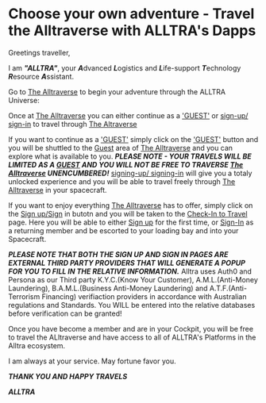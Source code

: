 # Choose your own adventure - Travel the Alltraverse with ALLTRA's Dapps

Greetings traveller, 

I am ***"ALLTRA"***, your ***A***dvanced ***L***ogistics and ***L***ife-support ***T***echnology ***R***esource ***A***ssistant. 

   Go to [The Alltraverse](https://www.alltraverse.com/) to begin your adventure through the ALLTRA Universe:

   Once at [The Alltraverse](https://www.alltraverse.com/) you can either continue as a ['GUEST'](https://www.alltraverse.com/guest) or [sign-up/ sign-in](https://www.alltraverse.com/check-in) to travel through [The Altraverse](https://www.alltraverse.com/)

   If you want to continue as a ['GUEST'](https://www.alltraverse.com/guest) simply click on the ['GUEST'](https://www.alltraverse.com/guest) button and you will be shuttled to the [Guest](https://www.alltraverse.com/guest) area of [The Alltraverse](https://www.alltraverse.com/) and you can explore what is available to you.
   ***PLEASE NOTE - YOUR TRAVELS WILL BE LIMITED AS A [GUEST](https://www.alltraverse.com/guest) AND YOU WILL NOT BE FREE TO TRAVERSE [The Alltraverse](https://www.alltraverse.com/) UNENCUMBERED!*** [signing-up/ signing-in](https://www.alltraverse.com/check-in) will give you a totaly unlocked experience and you will be able to travel freely through [The Alltraverse](https://www.alltraverse.com/) in your spacecraft.

   If you want to enjoy everything [The Alltraverse](https://www.alltraverse.com/) has to offer, simply click on the [Sign up/Sign](https://www.alltraverse.com/check-in) in butotn and you will be taken to the [Check-In to Travel](https://www.alltraverse.com/check-in) page. Here you will be able to either [Sign up](https://www.alltraverse.com/create-account) for the first time, or [Sign-In](https://www.alltraverse.com/check-in) as a returning member and be escorted to your loading bay and into your Spacecraft.
   
   ***PLEASE NOTE THAT BOTH THE SIGN UP AND SIGN IN PAGES ARE EXTERNAL THIRD PARTY PROVIDERS THAT WILL GENERATE A POPUP FOR YOU TO FILL IN THE RELATIVE INFORMATION.*** 
   Alltra uses Auth0 and Persona as our Third party K.Y.C.(Know Your Customer), A.M.L.(Anti-Money Laundering), B.A.M.L.(Business Anti-Money Laundering) and A.T.F.(Anti-Terrorism Financing) verifiaction providers in accordance with Australian regulations and Standards. You WILL be entered into the relative databases before verification can be granted!

   Once you have become a member and are in your Cockpit, you will be free to travel the ALltraverse and have access to all of ALLTRA's Platforms in the Alltra ecosystem.

   I am always at your service.
   May fortune favor you.

   ***THANK YOU AND HAPPY TRAVELS***

***ALLTRA***   

